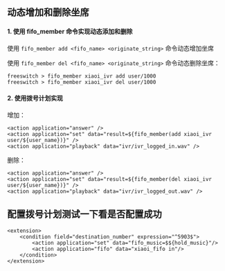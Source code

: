 ## 动态增加和删除坐席

#### 1. 使用 fifo_member 命令实现动态添加和删除

使用 `fifo_member add <fifo_name> <originate_string>` 命令动态增加坐席

使用 `fifo_member del <fifo_name> <originate_string>` 命令动态删除坐席：

```
freeswitch > fifo_member xiaoi_ivr add user/1000
freeswitch > fifo_member xiaoi_ivr del user/1000
```

#### 2. 使用拨号计划实现

增加：

```
<action application="answer" />
<action application="set" data="result=${fifo_member(add xiaoi_ivr user/${user_name})}" />
<action application="playback" data="ivr/ivr_logged_in.wav" />
```

删除：

```
<action application="answer" />
<action application="set" data="result=${fifo_member(del xiaoi_ivr user/${user_name})}" />
<action application="playback" data="ivr/ivr_logged_out.wav" />
```

## 配置拨号计划测试一下看是否配置成功

```
<extension>
    <condition field="destination_number" expression="^5903$">
        <action application="set" data="fifo_music=$${hold_music}"/>
        <action application="fifo" data="xiaoi_fifo in"/>
    </condition>
</extension>
```
